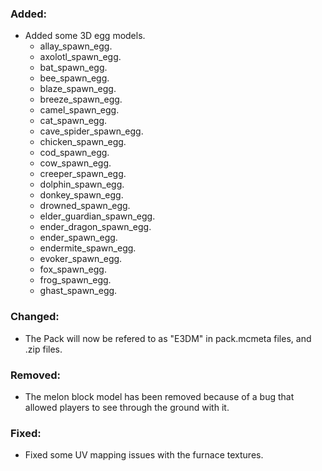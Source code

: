### Added:
- Added some 3D egg models.
    - allay_spawn_egg.
    - axolotl_spawn_egg.
    - bat_spawn_egg.
    - bee_spawn_egg.
    - blaze_spawn_egg.
    - breeze_spawn_egg.
    - camel_spawn_egg.
    - cat_spawn_egg.
    - cave_spider_spawn_egg.
    - chicken_spawn_egg.
    - cod_spawn_egg.
    - cow_spawn_egg.
    - creeper_spawn_egg.
    - dolphin_spawn_egg.
    - donkey_spawn_egg.
    - drowned_spawn_egg.
    - elder_guardian_spawn_egg.
    - ender_dragon_spawn_egg.
    - ender_spawn_egg.
    - endermite_spawn_egg.
    - evoker_spawn_egg.
    - fox_spawn_egg.
    - frog_spawn_egg.
    - ghast_spawn_egg.

### Changed:
- The Pack will now be refered to as "E3DM" in pack.mcmeta files, and .zip files.

### Removed:
- The melon block model has been removed because of a bug that allowed players to see through the ground with it.

### Fixed:
- Fixed some UV mapping issues with the furnace textures.